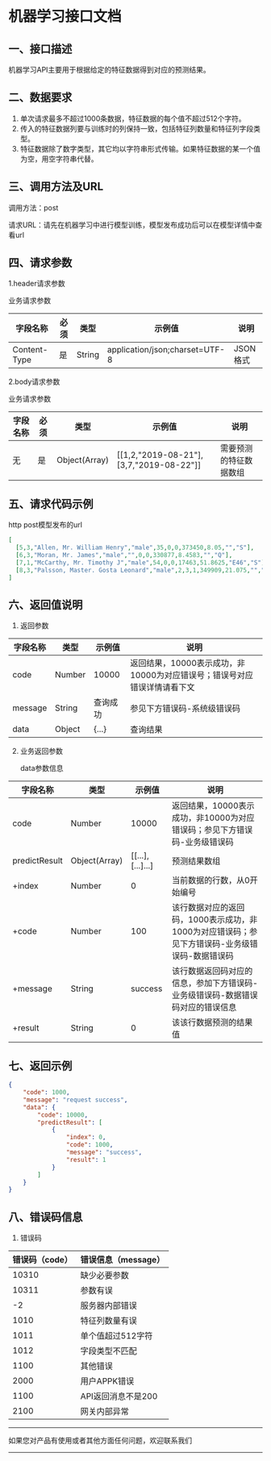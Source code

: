 # 机器学习接口文档

## 一、接口描述

机器学习API主要用于根据给定的特征数据得到对应的预测结果。



## 二、数据要求

1. 单次请求最多不超过1000条数据，特征数据的每个值不超过512个字符。
2. 传入的特征数据列要与训练时的列保持一致，包括特征列数量和特征列字段类型。
3. 特征数据除了数字类型，其它均以字符串形式传输。如果特征数据的某一个值为空，用空字符串代替。



## 三、调用方法及URL

调用方法：post

请求URL：请先在机器学习中进行模型训练，模型发布成功后可以在模型详情中查看url



## 四、请求参数

1.header请求参数

   业务请求参数

| 字段名称     | 必须 | 类型   | 示例值                         | 说明     |
| ------------ | ---- | ------ | ------------------------------ | -------- |
| Content-Type | 是   | String | application/json;charset=UTF-8 | JSON格式 |

2.body请求参数

   业务请求参数

| 字段名称 | 必须 | 类型   | 示例值                   | 说明                           |
| -------- | ---- | ------ | ------------------------ | ------------------------------ |
| 无   | 是   | Object(Array) | [[1,2,"2019-08-21"],[3,7,"2019-08-22"]] | 需要预测的特征数据数组 |



## 五、请求代码示例

http post模型发布的url

```json
[
  [5,3,"Allen, Mr. William Henry","male",35,0,0,373450,8.05,"","S"],
  [6,3,"Moran, Mr. James","male","",0,0,330877,8.4583,"","Q"],
  [7,1,"McCarthy, Mr. Timothy J","male",54,0,0,17463,51.8625,"E46","S"],
  [8,3,"Palsson, Master. Gosta Leonard","male",2,3,1,349909,21.075,"","S"]
]
```



## 六、返回值说明

1. 返回参数

| 字段名称       | 类型          | 示例值        | 说明                                                         |
| -------------- | ------------- | ------------- | ------------------------------------------------------------ |
| code           | Number        | 10000         | 返回结果，10000表示成功，非10000为对应错误号；错误号对应错误详情请看下文 |
| message         | String        | 查询成功 | 参见下方错误码-系统级错误码                                                 |
| data    | Object        | {...}        | 查询结果                                               |

2. 业务返回参数

    data参数信息

| 字段名称       | 类型          | 示例值        | 说明                                                         |
| -------------- | ------------- | ------------- | ------------------------------------------------------------ |
| code           | Number        | 10000         | 返回结果，10000表示成功，非10000为对应错误码；参见下方错误码-业务级错误码 |
| predictResult  | Object(Array)        | [[...],[...]...]         | 预测结果数组                                     |
| +index        | Number        | 0         | 当前数据的行数，从0开始编号                                         |
| +code | Number | 100 | 该行数据对应的返回码，1000表示成功，非1000为对应错误码；参见下方错误码-业务级错误码-数据错误码                        |
| +message         | String        | success         | 该行数据返回码对应的信息，参加下方错误码-业务级错误码-数据错误码对应的错误信息                                                |
| +result    | String        | 0        | 该该行数据预测的结果值                                               |

   

## 七、返回示例

```json
{
    "code": 1000,
    "message": "request success",
    "data": {
        "code": 10000,
        "predictResult": [
            {
                "index": 0,
                "code": 1000,
                "message": "success",
                "result": 1
            }
        ]
    }
}
```



## 八、错误码信息

1. 错误码

| 错误码（code） | 错误信息（message） |
| -------------- | ------------------- |
| 10310          | 缺少必要参数        |
| 10311          | 参数有误            |
| -2             | 服务器内部错误      |
| 1010	        | 特征列数量有误           |
| 1011	        | 单个值超过512字符           |
| 1012	        | 字段类型不匹配           |
| 1100	        | 其他错误           |
| 2000             |  用户APPK错误      |
| 1100             |  API返回消息不是200      |
| 2100             | 网关内部异常      |


---

如果您对产品有使用或者其他方面任何问题，欢迎联系我们

---
